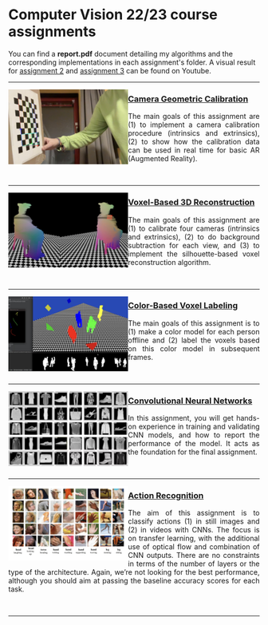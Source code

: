 # Computer Vision 22/23 course assignments

You can find a **report.pdf** document detailing my algorithms and the corresponding implementations in each assignment's folder.
A visual result for [assignment 2](https://www.youtube.com/watch?v=w_70cBssigg) and [assignment 3](https://www.youtube.com/watch?v=2K0LduuL0rc) can be found on Youtube.

---

<img align="left" src="https://raw.githubusercontent.com/gianmarcopicarella/cv-assignments-uu/main/readme/cam_calibr.jpg" width="240"> 
<h3><a target="_blank" rel="noopener noreferrer" href="https://github.com/gianmarcopicarella/cv-assignments-uu/tree/main/camera_geometric_calibration">Camera Geometric Calibration</a></h3>
<p align="justify">The main goals of this assignment are (1) to implement a camera calibration procedure (intrinsics and extrinsics), (2) to show how the calibration data can be used in real time for basic AR (Augmented Reality).</p>
<br clear="left"/>

---

<img align="left" src="https://raw.githubusercontent.com/gianmarcopicarella/cv-assignments-uu/main/readme/3d_reconstruction.jpg" width="240"> <h3><a target="_blank" rel="noopener noreferrer" href="https://github.com/gianmarcopicarella/cv-assignments-uu/tree/main/voxel-based_3d_reconstruction">Voxel-Based 3D Reconstruction</a></h3>
<p align="justify">The main goals of this assignment are (1) to calibrate four cameras (intrinsics and extrinsics), (2) to do background subtraction for each view, and (3) to implement the silhouette-based voxel reconstruction algorithm.</p>
<br clear="left"/>

---

<img align="left" src="https://raw.githubusercontent.com/gianmarcopicarella/cv-assignments-uu/main/readme/color-label.jpg" width="240"> <h3><a target="_blank" rel="noopener noreferrer" href="https://github.com/gianmarcopicarella/cv-assignments-uu/tree/main/color-based_voxel_labeling">Color-Based Voxel Labeling</a></h3>
<p align="justify">The main goals of this assignment is to (1) make a color model for each person offline and (2) label the voxels based on this color model in subsequent frames.</p>
<br clear="left"/>

---

<img align="left" src="https://raw.githubusercontent.com/gianmarcopicarella/cv-assignments-uu/main/readme/fashion_mnist.jpg" width="240"/>
<h3><a target="_blank" rel="noopener noreferrer" href="https://github.com/gianmarcopicarella/cv-assignments-uu/tree/main/conv_neural_networks">Convolutional Neural Networks</a></h3>
<p align="justify">In this assignment, you will get hands-on experience in training and validating CNN models, and how to report the performance of the model. It acts as the foundation for the final assignment.</p>
<br clear="left"/>

---

<img align="left" src="https://raw.githubusercontent.com/gianmarcopicarella/cv-assignments-uu/main/readme/action_recognition.jpg" width="240"/>
<h3><a target="_blank" rel="noopener noreferrer" href="https://github.com/gianmarcopicarella/cv-assignments-uu/tree/main/action_recognition">Action Recognition</a></h3>
<p align="justify">The aim of this assignment is to classify actions (1) in still images and (2) in videos with CNNs. The focus is on transfer learning, with the additional use of optical flow and combination of CNN outputs. There are no constraints in terms of the number of layers or the type of the architecture. Again, we’re not looking for the best performance, although you should aim at passing the baseline accuracy scores for each task.</p>
<br clear="left"/>

---
